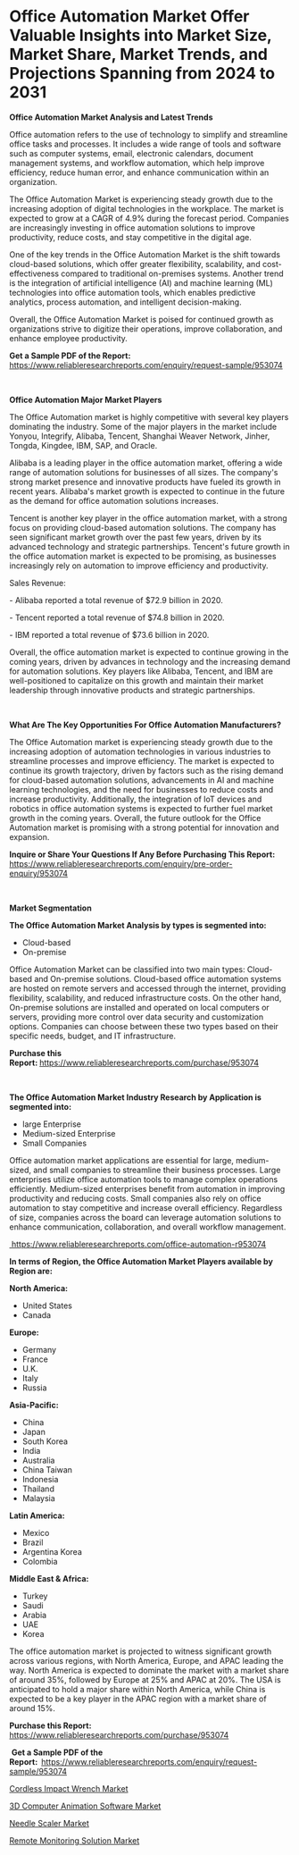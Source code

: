 <p><h1>Office Automation Market Offer Valuable Insights into Market Size, Market Share, Market Trends, and Projections Spanning from 2024 to 2031</h1></p><p><strong>Office Automation Market Analysis and Latest Trends</strong></p>
<p><p>Office automation refers to the use of technology to simplify and streamline office tasks and processes. It includes a wide range of tools and software such as computer systems, email, electronic calendars, document management systems, and workflow automation, which help improve efficiency, reduce human error, and enhance communication within an organization.</p><p>The Office Automation Market is experiencing steady growth due to the increasing adoption of digital technologies in the workplace. The market is expected to grow at a CAGR of 4.9% during the forecast period. Companies are increasingly investing in office automation solutions to improve productivity, reduce costs, and stay competitive in the digital age.</p><p>One of the key trends in the Office Automation Market is the shift towards cloud-based solutions, which offer greater flexibility, scalability, and cost-effectiveness compared to traditional on-premises systems. Another trend is the integration of artificial intelligence (AI) and machine learning (ML) technologies into office automation tools, which enables predictive analytics, process automation, and intelligent decision-making.</p><p>Overall, the Office Automation Market is poised for continued growth as organizations strive to digitize their operations, improve collaboration, and enhance employee productivity.</p></p>
<p><strong>Get a Sample PDF of the Report:&nbsp;</strong> <a href="https://www.reliableresearchreports.com/enquiry/request-sample/953074">https://www.reliableresearchreports.com/enquiry/request-sample/953074</a></p>
<p>&nbsp;</p>
<p><strong>Office Automation Major Market Players</strong></p>
<p><p>The Office Automation market is highly competitive with several key players dominating the industry. Some of the major players in the market include Yonyou, Integrify, Alibaba, Tencent, Shanghai Weaver Network, Jinher, Tongda, Kingdee, IBM, SAP, and Oracle.</p><p>Alibaba is a leading player in the office automation market, offering a wide range of automation solutions for businesses of all sizes. The company's strong market presence and innovative products have fueled its growth in recent years. Alibaba's market growth is expected to continue in the future as the demand for office automation solutions increases.</p><p>Tencent is another key player in the office automation market, with a strong focus on providing cloud-based automation solutions. The company has seen significant market growth over the past few years, driven by its advanced technology and strategic partnerships. Tencent's future growth in the office automation market is expected to be promising, as businesses increasingly rely on automation to improve efficiency and productivity.</p><p>Sales Revenue:</p><p>- Alibaba reported a total revenue of $72.9 billion in 2020.</p><p>- Tencent reported a total revenue of $74.8 billion in 2020.</p><p>- IBM reported a total revenue of $73.6 billion in 2020.</p><p>Overall, the office automation market is expected to continue growing in the coming years, driven by advances in technology and the increasing demand for automation solutions. Key players like Alibaba, Tencent, and IBM are well-positioned to capitalize on this growth and maintain their market leadership through innovative products and strategic partnerships.</p></p>
<p>&nbsp;</p>
<p><strong>What Are The Key Opportunities For Office Automation Manufacturers?</strong></p>
<p><p>The Office Automation market is experiencing steady growth due to the increasing adoption of automation technologies in various industries to streamline processes and improve efficiency. The market is expected to continue its growth trajectory, driven by factors such as the rising demand for cloud-based automation solutions, advancements in AI and machine learning technologies, and the need for businesses to reduce costs and increase productivity. Additionally, the integration of IoT devices and robotics in office automation systems is expected to further fuel market growth in the coming years. Overall, the future outlook for the Office Automation market is promising with a strong potential for innovation and expansion.</p></p>
<p><strong>Inquire or Share Your Questions If Any Before Purchasing This Report:</strong> <a href="https://www.reliableresearchreports.com/enquiry/pre-order-enquiry/953074">https://www.reliableresearchreports.com/enquiry/pre-order-enquiry/953074</a></p>
<p>&nbsp;</p>
<p><strong>Market Segmentation</strong></p>
<p><strong>The Office Automation Market Analysis by types is segmented into:</strong></p>
<p><ul><li>Cloud-based</li><li>On-premise</li></ul></p>
<p><p>Office Automation Market can be classified into two main types: Cloud-based and On-premise solutions. Cloud-based office automation systems are hosted on remote servers and accessed through the internet, providing flexibility, scalability, and reduced infrastructure costs. On the other hand, On-premise solutions are installed and operated on local computers or servers, providing more control over data security and customization options. Companies can choose between these two types based on their specific needs, budget, and IT infrastructure.</p></p>
<p><strong>Purchase this Report:&nbsp;</strong><a href="https://www.reliableresearchreports.com/purchase/953074">https://www.reliableresearchreports.com/purchase/953074</a></p>
<p>&nbsp;</p>
<p><strong>The Office Automation Market Industry Research by Application is segmented into:</strong></p>
<p><ul><li>large Enterprise</li><li>Medium-sized Enterprise</li><li>Small Companies</li></ul></p>
<p><p>Office automation market applications are essential for large, medium-sized, and small companies to streamline their business processes. Large enterprises utilize office automation tools to manage complex operations efficiently. Medium-sized enterprises benefit from automation in improving productivity and reducing costs. Small companies also rely on office automation to stay competitive and increase overall efficiency. Regardless of size, companies across the board can leverage automation solutions to enhance communication, collaboration, and overall workflow management.</p></p>
<p><a href="https://www.reliableresearchreports.com/office-automation-r953074">&nbsp;https://www.reliableresearchreports.com/office-automation-r953074</a></p>
<p><strong>In terms of Region, the Office Automation Market Players available by Region are:</strong></p>
<p>
    <p> <strong> North America: </strong>
        <ul>
            <li>United States</li>
            <li>Canada</li>
        </ul>
        </p> 
    <p> <strong> Europe: </strong>
        <ul>
            <li>Germany</li>
            <li>France</li>
            <li>U.K.</li>
            <li>Italy</li>
            <li>Russia</li>
        </ul>
        </p> 
    <p> <strong> Asia-Pacific: </strong>
        <ul>
            <li>China</li>
            <li>Japan</li>
            <li>South Korea</li>
            <li>India</li>
            <li>Australia</li>
            <li>China Taiwan</li>
            <li>Indonesia</li>
            <li>Thailand</li>
            <li>Malaysia</li>
        </ul>
        </p> 
    <p> <strong> Latin America: </strong>
        <ul>
            <li>Mexico</li>
            <li>Brazil</li>
            <li>Argentina Korea</li>
            <li>Colombia</li>
        </ul>
        </p> 
    <p> <strong> Middle East & Africa: </strong>
        <ul>
            <li>Turkey</li>
            <li>Saudi</li>
            <li>Arabia</li>
            <li>UAE</li>
            <li>Korea</li>
        </ul>
    </p>
    </p>
<p><p>The office automation market is projected to witness significant growth across various regions, with North America, Europe, and APAC leading the way. North America is expected to dominate the market with a market share of around 35%, followed by Europe at 25% and APAC at 20%. The USA is anticipated to hold a major share within North America, while China is expected to be a key player in the APAC region with a market share of around 15%.</p></p>
<p><strong>Purchase this Report: </strong><a href="https://www.reliableresearchreports.com/purchase/953074">https://www.reliableresearchreports.com/purchase/953074</a></p>
<p>&nbsp;<strong>Get a Sample PDF of the Report:&nbsp;&nbsp;</strong><a href="https://www.reliableresearchreports.com/enquiry/request-sample/953074">https://www.reliableresearchreports.com/enquiry/request-sample/953074</a></p>
<p><strong></strong></p>
<p><p><a href="https://www.linkedin.com/pulse/cordless-impact-wrench-market-research-report-its-history-forecast-pnzzf?trackingId=wakhcQOvuf4kQKkNR%2F%2FSqw%3D%3D">Cordless Impact Wrench Market</a></p><p><a href="https://github.com/singletonthaxterkelliehr2df/Market-Research-Report-List-2/blob/main/3d-computer-animation-software-market.md">3D Computer Animation Software Market</a></p><p><a href="https://www.linkedin.com/pulse/needle-scaler-market-analysis-its-cagr-segmentation-global-industry-lhp2f?trackingId=P9LVblvzbobY6jYqbuElIw%3D%3D">Needle Scaler Market</a></p><p><a href="https://github.com/kufem1/Market-Research-Report-List-2/blob/main/remote-monitoring-solution-market.md">Remote Monitoring Solution Market</a></p></p>